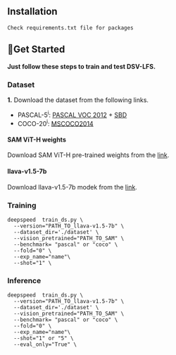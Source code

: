 


## Installation
```
Check requirements.txt file for packages
```

## &#x1F527;Get Started
**Just follow these steps to train and test DSV-LFS.**
### Dataset 
**1.** Download the dataset from the following links.
+ PASCAL-5<sup>i</sup>: [PASCAL VOC 2012](http://host.robots.ox.ac.uk/pascal/VOC/voc2012/) + [SBD](http://home.bharathh.info/pubs/codes/SBD/download.html)
+ COCO-20<sup>i</sup>: [MSCOCO2014](https://cocodataset.org/#download)

#### SAM ViT-H weights
Download SAM ViT-H pre-trained weights from the [link](https://dl.fbaipublicfiles.com/segment_anything/sam_vit_h_4b8939.pth).

#### llava-v1.5-7b
Download llava-v1.5-7b modek from the [link](https://huggingface.co/liuhaotian/llava-v1.5-7b).

### Training
```
deepspeed  train_ds.py \
  --version="PATH_TO_llava-v1.5-7b" \
  --dataset_dir='./dataset' \
  --vision_pretrained="PATH_TO_SAM" \
  --benchmark= "pascal" or "coco" \
  --fold="0" \
  --exp_name="name"\
  --shot="1" \
```
### Inference
```
deepspeed  train_ds.py \
  --version="PATH_TO_llava-v1.5-7b" \
  --dataset_dir='./dataset' \
  --vision_pretrained="PATH_TO_SAM" \
  --benchmark= "pascal" or "coco" \
  --fold="0" \
  --exp_name="name"\
  --shot="1" or "5" \
  --eval_only="True" \
```

